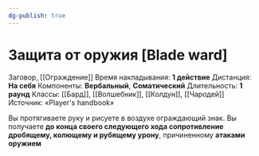 ```yaml
---
dg-publish: true
---
```

# Защита от оружия [Blade ward]
Заговор, [[Ограждение]]
Время накладывания: **1 действие**
Дистанция: **На себя**
Компоненты: **Вербальный**, **Соматический**
Длительность: **1 раунд**
Классы: [[Бард]], [[Волшебник]], [[Колдун]], [[Чародей]]
Источник: «Player's handbook»

Вы протягиваете руку и рисуете в воздухе ограждающий знак. Вы получаете **до конца своего следующего хода сопротивление дробящему, колющему и рубящему урону**, причиненному **атаками оружием**
